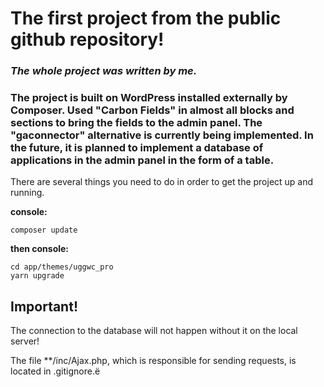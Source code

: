 # The first project from the public github repository!

### _The whole project was written by me._

### The project is built on WordPress installed externally by Composer. Used "Carbon Fields" in almost all blocks and sections to bring the fields to the admin panel. The "gaconnector" alternative is currently being implemented. In the future, it is planned to implement a database of applications in the admin panel in the form of a table.

There are several things you need to do in order to get the project up and running. 

**console:**

	composer update

**then console:**

	cd app/themes/uggwc_pro
	yarn upgrade

## Important!

The connection to the database will not happen without it on the local server!

The file **/inc/Ajax.php, which is responsible for sending requests, is located in .gitignore.ё